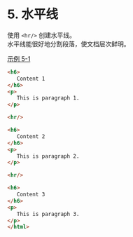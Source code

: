 # 5. 水平线

使用 ```<hr/>``` 创建水平线。  
水平线能很好地分割段落，使文档层次鲜明。

[示例 5-1](../example/5-1.html)

 ```HTML
<h6>
    Content 1
</h6>
<p>
    This is paragraph 1.
</p>

<hr/>

<h6>
    Content 2
</h6>
<p>
    This is paragraph 2.
</p>

<hr/>

<h6>
    Content 3
</h6>
<p>
    This is paragraph 3.
</p>
</html>
 ```
